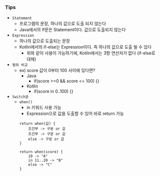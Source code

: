 
### Tips

* `Statement`
  * 프로그램의 문장, 하나의 값으로 도출 되지 않는다
  * Java에서의 If문은 Statement이다. 값으로 도출되지 않는다
* `Expression`
  * 하나의 값으로 도출되는 문장
  * Kotlin에서의 if-else는 Expression이다. 즉 하나의 값으로 도출 될 수 있다
    * 위와 같이 사용이 가능하기에, Kotlin에서는 3항 연산자가 없다 (if-else로 대체)
* `범위 비교`
  * ex) score 값이 0부터 100 사이에 있다면?
    * Java
      * if(score >=0 && score <= 100) {}
    * Kotlin
      * if(score in 0..100) {}
* `Switch문`
  * `when()`
    * in 키워드 사용 가능
    * Expression으로 값을 도출할 수 있어 바로 return 가능
    ```
    return when(값) {
        조건부 -> 구분 or 값
        조건부 -> 구문 or 값
        else -> 구문 or 값
    } 
    
    return when(score) {
        10 -> "A"
        in 11..20 -> "B"
        else -> "C"
    } 
    ```
  
